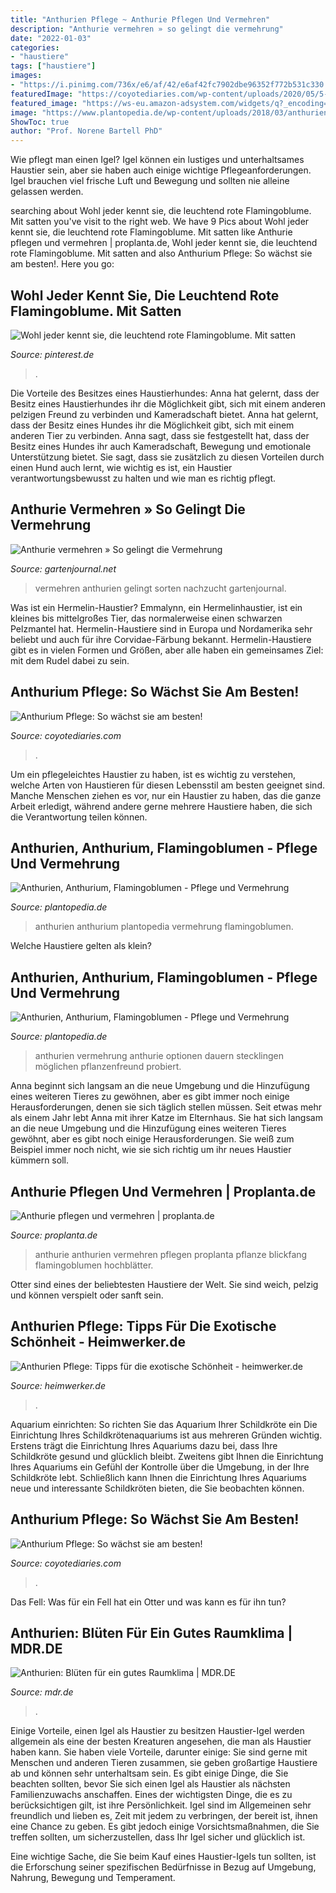 ```yaml
---
title: "Anthurien Pflege ~ Anthurie Pflegen Und Vermehren"
description: "Anthurie vermehren » so gelingt die vermehrung"
date: "2022-01-03"
categories:
- "haustiere"
tags: ["haustiere"]
images:
- "https://i.pinimg.com/736x/e6/af/42/e6af42fc7902dbe96352f772b531c330.jpg"
featuredImage: "https://coyotediaries.com/wp-content/uploads/2020/05/5-2.jpg"
featured_image: "https://ws-eu.amazon-adsystem.com/widgets/q?_encoding=UTF8&amp;MarketPlace=DE&amp;ASIN=B07WZN62FM&amp;ServiceVersion=20070822&amp;ID=AsinImage&amp;WS=1&amp;Format=_SL250_&amp;tag=coyotediaries-21"
image: "https://www.plantopedia.de/wp-content/uploads/2018/03/anthurien-02.jpg"
ShowToc: true
author: "Prof. Norene Bartell PhD"
---
```



Wie pflegt man einen Igel?
Igel können ein lustiges und unterhaltsames Haustier sein, aber sie haben auch einige wichtige Pflegeanforderungen. Igel brauchen viel frische Luft und Bewegung und sollten nie alleine gelassen werden.

	

		
searching about Wohl jeder kennt sie, die leuchtend rote Flamingoblume. Mit satten you've visit to the right web. We have 9 Pics about Wohl jeder kennt sie, die leuchtend rote Flamingoblume. Mit satten like Anthurie pflegen und vermehren | proplanta.de, Wohl jeder kennt sie, die leuchtend rote Flamingoblume. Mit satten and also Anthurium Pflege: So wächst sie am besten!. Here you go:
		
    
## Wohl Jeder Kennt Sie, Die Leuchtend Rote Flamingoblume. Mit Satten

<img loading=lazy src="https://i.pinimg.com/736x/e6/af/42/e6af42fc7902dbe96352f772b531c330.jpg" onerror="this.onerror=null;this.src='https://tse1.mm.bing.net/th?id=OIP.GF2uhSPjn5_x8SjOWpENfgHaE8&amp;pid=15.1';" alt="Wohl jeder kennt sie, die leuchtend rote Flamingoblume. Mit satten">

_Source: pinterest.de_

>. 

	

Die Vorteile des Besitzes eines Haustierhundes: Anna hat gelernt, dass der Besitz eines Haustierhundes ihr die Möglichkeit gibt, sich mit einem anderen pelzigen Freund zu verbinden und Kameradschaft bietet.
Anna hat gelernt, dass der Besitz eines Hundes ihr die Möglichkeit gibt, sich mit einem anderen Tier zu verbinden. Anna sagt, dass sie festgestellt hat, dass der Besitz eines Hundes ihr auch Kameradschaft, Bewegung und emotionale Unterstützung bietet. Sie sagt, dass sie zusätzlich zu diesen Vorteilen durch einen Hund auch lernt, wie wichtig es ist, ein Haustier verantwortungsbewusst zu halten und wie man es richtig pflegt.

    
## Anthurie Vermehren » So Gelingt Die Vermehrung

<img loading=lazy src="https://img.gartenjournal.net/wp-content/uploads/Anthurien-Sorten.jpg" onerror="this.onerror=null;this.src='https://tse3.mm.bing.net/th?id=OIP.PhfUIa6JwYInA6rFy2RLoQHaE8&amp;pid=15.1';" alt="Anthurie vermehren » So gelingt die Vermehrung">

_Source: gartenjournal.net_

>vermehren anthurien gelingt sorten nachzucht gartenjournal. 

	

Was ist ein Hermelin-Haustier?
Emmalynn, ein Hermelinhaustier, ist ein kleines bis mittelgroßes Tier, das normalerweise einen schwarzen Pelzmantel hat. Hermelin-Haustiere sind in Europa und Nordamerika sehr beliebt und auch für ihre Corvidae-Färbung bekannt. Hermelin-Haustiere gibt es in vielen Formen und Größen, aber alle haben ein gemeinsames Ziel: mit dem Rudel dabei zu sein.

    
## Anthurium Pflege: So Wächst Sie Am Besten!

<img loading=lazy src="https://ws-eu.amazon-adsystem.com/widgets/q?_encoding=UTF8&amp;MarketPlace=DE&amp;ASIN=B07WZN62FM&amp;ServiceVersion=20070822&amp;ID=AsinImage&amp;WS=1&amp;Format=_SL250_&amp;tag=coyotediaries-21" onerror="this.onerror=null;this.src='https://tse1.mm.bing.net/th?id=OIP.Dn1SYfv8VG4t73FoRoovPQAAAA&amp;pid=15.1';" alt="Anthurium Pflege: So wächst sie am besten!">

_Source: coyotediaries.com_

>. 

	

Um ein pflegeleichtes Haustier zu haben, ist es wichtig zu verstehen, welche Arten von Haustieren für diesen Lebensstil am besten geeignet sind. Manche Menschen ziehen es vor, nur ein Haustier zu haben, das die ganze Arbeit erledigt, während andere gerne mehrere Haustiere haben, die sich die Verantwortung teilen können.

    
## Anthurien, Anthurium, Flamingoblumen - Pflege Und Vermehrung

<img loading=lazy src="https://www.plantopedia.de/wp-content/uploads/2018/03/anthurien-01-500x333.jpg" onerror="this.onerror=null;this.src='https://tse3.mm.bing.net/th?id=OIP.AAlYAcskK3hQ85ZApqkR-QHaE7&amp;pid=15.1';" alt="Anthurien, Anthurium, Flamingoblumen - Pflege und Vermehrung">

_Source: plantopedia.de_

>anthurien anthurium plantopedia vermehrung flamingoblumen. 

	

Welche Haustiere gelten als klein?

    
## Anthurien, Anthurium, Flamingoblumen - Pflege Und Vermehrung

<img loading=lazy src="https://www.plantopedia.de/wp-content/uploads/2018/03/anthurien-02.jpg" onerror="this.onerror=null;this.src='https://tse2.mm.bing.net/th?id=OIP.Fj-Q0x8Qtr7DZEpM93dY1QHaE8&amp;pid=15.1';" alt="Anthurien, Anthurium, Flamingoblumen - Pflege und Vermehrung">

_Source: plantopedia.de_

>anthurien vermehrung anthurie optionen dauern stecklingen möglichen pflanzenfreund probiert. 

	

Anna beginnt sich langsam an die neue Umgebung und die Hinzufügung eines weiteren Tieres zu gewöhnen, aber es gibt immer noch einige Herausforderungen, denen sie sich täglich stellen müssen.
Seit etwas mehr als einem Jahr lebt Anna mit ihrer Katze im Elternhaus. Sie hat sich langsam an die neue Umgebung und die Hinzufügung eines weiteren Tieres gewöhnt, aber es gibt noch einige Herausforderungen. Sie weiß zum Beispiel immer noch nicht, wie sie sich richtig um ihr neues Haustier kümmern soll.

    
## Anthurie Pflegen Und Vermehren | Proplanta.de

<img loading=lazy src="https://www.proplanta.de/web/image/Bilder/Anthurien-Pflege--Vermehrung_Bild_idb1417779934ratgeber_ratgeber_1024.jpg" onerror="this.onerror=null;this.src='https://tse4.mm.bing.net/th?id=OIP.Z_y4NqDXZ6sSZCy-dodCjAHaGm&amp;pid=15.1';" alt="Anthurie pflegen und vermehren | proplanta.de">

_Source: proplanta.de_

>anthurie anthurien vermehren pflegen proplanta pflanze blickfang flamingoblumen hochblätter. 

	

Otter sind eines der beliebtesten Haustiere der Welt. Sie sind weich, pelzig und können verspielt oder sanft sein.

    
## Anthurien Pflege: Tipps Für Die Exotische Schönheit - Heimwerker.de

<img loading=lazy src="https://cdn.heimwerker.de/img/sites/3/anthurie-vermehren-770x330.jpeg" onerror="this.onerror=null;this.src='https://tse1.mm.bing.net/th?id=OIP.V2PkrHvv-m7Ku7pRUqD8hAHaDL&amp;pid=15.1';" alt="Anthurien Pflege: Tipps für die exotische Schönheit - heimwerker.de">

_Source: heimwerker.de_

>. 

	

Aquarium einrichten: So richten Sie das Aquarium Ihrer Schildkröte ein
Die Einrichtung Ihres Schildkrötenaquariums ist aus mehreren Gründen wichtig. Erstens trägt die Einrichtung Ihres Aquariums dazu bei, dass Ihre Schildkröte gesund und glücklich bleibt. Zweitens gibt Ihnen die Einrichtung Ihres Aquariums ein Gefühl der Kontrolle über die Umgebung, in der Ihre Schildkröte lebt. Schließlich kann Ihnen die Einrichtung Ihres Aquariums neue und interessante Schildkröten bieten, die Sie beobachten können.

    
## Anthurium Pflege: So Wächst Sie Am Besten!

<img loading=lazy src="https://coyotediaries.com/wp-content/uploads/2020/05/5-2.jpg" onerror="this.onerror=null;this.src='https://tse2.mm.bing.net/th?id=OIP.mVAdCdq_TlOGqSs7TILujQHaGB&amp;pid=15.1';" alt="Anthurium Pflege: So wächst sie am besten!">

_Source: coyotediaries.com_

>. 

	

Das Fell: Was für ein Fell hat ein Otter und was kann es für ihn tun?

    
## Anthurien: Blüten Für Ein Gutes Raumklima | MDR.DE

<img loading=lazy src="https://cdn.mdr.de/mdr-garten/gartenbilder-126_v-variantBig16x9_wm-true_zc-ecbbafc6.jpg?version=33468" onerror="this.onerror=null;this.src='https://tse3.mm.bing.net/th?id=OIP.zqx-StCQZ1fEntorhYGJAAHaEK&amp;pid=15.1';" alt="Anthurien: Blüten für ein gutes Raumklima | MDR.DE">

_Source: mdr.de_

>. 

	

Einige Vorteile, einen Igel als Haustier zu besitzen
Haustier-Igel werden allgemein als eine der besten Kreaturen angesehen, die man als Haustier haben kann. Sie haben viele Vorteile, darunter einige: Sie sind gerne mit Menschen und anderen Tieren zusammen, sie geben großartige Haustiere ab und können sehr unterhaltsam sein.
Es gibt einige Dinge, die Sie beachten sollten, bevor Sie sich einen Igel als Haustier als nächsten Familienzuwachs anschaffen. Eines der wichtigsten Dinge, die es zu berücksichtigen gilt, ist ihre Persönlichkeit. Igel sind im Allgemeinen sehr freundlich und lieben es, Zeit mit jedem zu verbringen, der bereit ist, ihnen eine Chance zu geben. Es gibt jedoch einige Vorsichtsmaßnahmen, die Sie treffen sollten, um sicherzustellen, dass Ihr Igel sicher und glücklich ist.

Eine wichtige Sache, die Sie beim Kauf eines Haustier-Igels tun sollten, ist die Erforschung seiner spezifischen Bedürfnisse in Bezug auf Umgebung, Nahrung, Bewegung und Temperament.

